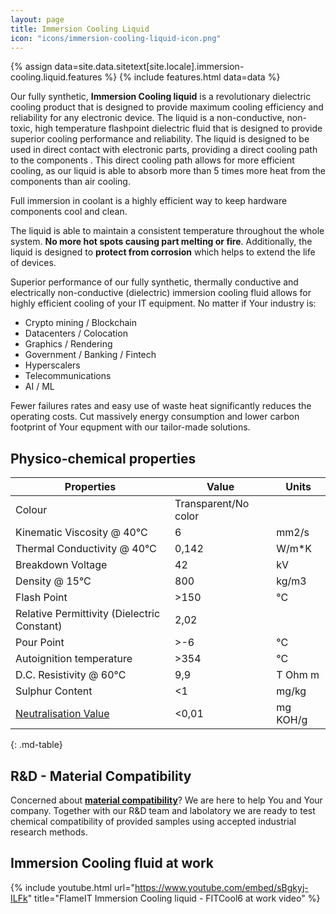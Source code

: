 ```yaml
---
layout: page
title: Immersion Cooling Liquid
icon: "icons/immersion-cooling-liquid-icon.png"
---
```

{% assign data=site.data.sitetext[site.locale].immersion-cooling.liquid.features %}
{% include features.html data=data %}

Our fully synthetic, **Immersion Cooling liquid** is a revolutionary dielectric cooling product that is designed to provide maximum cooling efficiency and reliability for any electronic device. The liquid is a non-conductive, non-toxic, high temperature flashpoint dielectric fluid that is designed to provide superior cooling performance and reliability. The liquid is designed to be used in direct contact with electronic parts, providing a direct cooling path to the components . This direct cooling path allows for more efficient cooling, as our liquid is able to absorb more than 5 times more heat from the components than air cooling.

Full immersion in coolant is a highly efficient way to keep hardware components cool and clean.

The liquid is able to maintain a consistent temperature throughout the whole system. **No more hot spots causing part melting or fire**.  Additionally, the liquid is designed to **protect from corrosion** which helps to extend the life of devices.

Superior performance of our fully synthetic, thermally conductive and electrically non-conductive (dielectric) immersion cooling fluid allows for highly efficient cooling of your IT equipment. No matter if Your industry is:

* Crypto mining / Blockchain
* Datacenters / Colocation
* Graphics / Rendering
* Government / Banking / Fintech
* Hyperscalers
* Telecommunications
* AI / ML

Fewer failures rates and easy use of waste heat significantly reduces the operating costs. Cut massively energy consumption and lower carbon footprint of Your  equpment with our tailor-made solutions.

## Physico-chemical properties

|Properties                                 |Value                |Units       |
--------------------------------------------|---------------------|------------|
|Colour                                     |Transparent/No color |            |
|Kinematic Viscosity @ 40°C                 |6                    |mm2/s       |
|Thermal Conductivity @ 40°C                |0,142                |W/m*K       |
|Breakdown Voltage                          |42                   |kV          |
|Density @ 15°C                             |800                  |kg/m3       |
|Flash Point                                |>150                 |°C          |
|Relative Permittivity (Dielectric Constant)|2,02                 |            |
|Pour Point                                 |>-6                  |°C          |
|Autoignition temperature                   |>354                 |°C          |
|D.C. Resistivity @ 60°C                    |9,9                  |T Ohm m     |
|Sulphur Content                            |<1                   |mg/kg       |
|[Neutralisation Value](https://flameit.io/kb/faq/what-does-immersion-cooling-neutralisation-value-mean-in-practice)                       |<0,01                |mg KOH/g    |
{: .md-table}

## R&D - Material Compatibility

Concerned about **[material compatibility](/immersion-cooling/material-compatibility)**? We are here to help You and Your company. Together with our R&D team and labolatory we are ready to test chemical compatibility of provided samples using accepted industrial research methods.

## Immersion Cooling fluid at work

{% include youtube.html url="https://www.youtube.com/embed/sBgkyj-ILFk" title="FlameIT Immersion Cooling liquid - FITCool6 at work video"  %}
